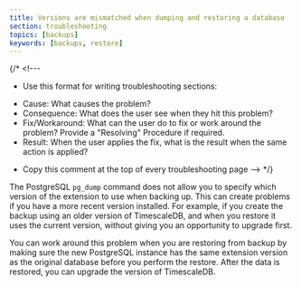 ```yaml
---
title: Versions are mismatched when dumping and restoring a database
section: troubleshooting
topics: [backups]
keywords: [backups, restore]
---
```


{/* <!---
* Use this format for writing troubleshooting sections:
 - Cause: What causes the problem?
 - Consequence: What does the user see when they hit this problem?
 - Fix/Workaround: What can the user do to fix or work around the problem? Provide a "Resolving" Procedure if required.
 - Result: When the user applies the fix, what is the result when the same action is applied?
* Copy this comment at the top of every troubleshooting page
--> */}

 The PostgreSQL `pg_dump` command does not allow you to specify which version of
 the extension to use when backing up. This can create problems if you have a
 more recent version installed. For example, if you create the backup using an
 older version of TimescaleDB, and when you restore it uses the current version,
 without giving you an opportunity to upgrade first.

 You can work around this problem when you are restoring from backup by making
 sure the new PostgreSQL instance has the same extension version as the original
 database before you perform the restore. After the data is restored, you can
 upgrade the version of TimescaleDB.
